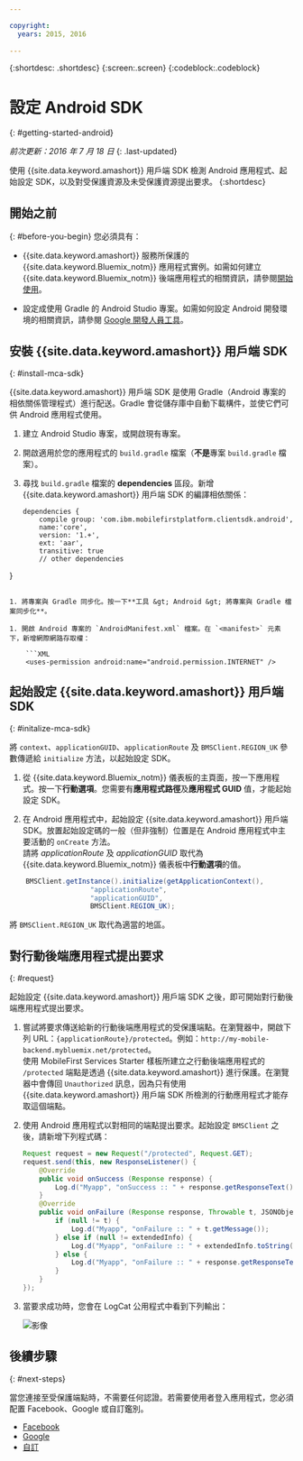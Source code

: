 ```yaml
---

copyright:
  years: 2015, 2016
  
---
```

{:shortdesc: .shortdesc}
{:screen:.screen}
{:codeblock:.codeblock}

# 設定 Android SDK
{: #getting-started-android}

*前次更新：2016 年 7 月 18 日*
{: .last-updated}

使用 {{site.data.keyword.amashort}} 用戶端 SDK 檢測 Android 應用程式、起始設定 SDK，以及對受保護資源及未受保護資源提出要求。
{:shortdesc}

## 開始之前
{: #before-you-begin}
您必須具有：
* {{site.data.keyword.amashort}} 服務所保護的 {{site.data.keyword.Bluemix_notm}} 應用程式實例。如需如何建立 {{site.data.keyword.Bluemix_notm}} 後端應用程式的相關資訊，請參閱[開始使用](index.html)。




* 設定成使用 Gradle 的 Android Studio 專案。如需如何設定 Android 開發環境的相關資訊，請參閱 [Google 開發人員工具](http://developer.android.com/sdk/index.html)。


## 安裝 {{site.data.keyword.amashort}} 用戶端 SDK
{: #install-mca-sdk}

{{site.data.keyword.amashort}} 用戶端 SDK 是使用 Gradle（Android 專案的相依關係管理程式）進行配送。Gradle 會從儲存庫中自動下載構件，並使它們可供 Android 應用程式使用。

1. 建立 Android Studio 專案，或開啟現有專案。

1. 開啟適用於您的應用程式的 `build.gradle` 檔案（**不是**專案 `build.gradle` 檔案）。

1. 尋找 `build.gradle` 檔案的 **dependencies** 區段。新增 {{site.data.keyword.amashort}} 用戶端 SDK 的編譯相依關係：

	```Gradle
	dependencies {
		compile group: 'com.ibm.mobilefirstplatform.clientsdk.android',    
        name:'core',
        version: '1.+',
        ext: 'aar',
        transitive: true
    	// other dependencies  
}
```

1. 將專案與 Gradle 同步化。按一下**工具 &gt; Android &gt; 將專案與 Gradle 檔案同步化**。

1. 開啟 Android 專案的 `AndroidManifest.xml` 檔案。在 `<manifest>` 元素下，新增網際網路存取權：

	```XML
	<uses-permission android:name="android.permission.INTERNET" />
```

## 起始設定 {{site.data.keyword.amashort}} 用戶端 SDK
{: #initalize-mca-sdk}

將 `context`、`applicationGUID`、`applicationRoute` 及 `BMSClient.REGION_UK` 參數傳遞給 `initialize` 方法，以起始設定 SDK。


1. 從 {{site.data.keyword.Bluemix_notm}} 儀表板的主頁面，按一下應用程式。按一下**行動選項**。您需要有**應用程式路徑**及**應用程式 GUID** 值，才能起始設定 SDK。

2. 在 Android 應用程式中，起始設定 {{site.data.keyword.amashort}} 用戶端 SDK。放置起始設定碼的一般（但非強制）位置是在 Android 應用程式中主要活動的 `onCreate` 方法。
<br/>請將 *applicationRoute* 及 *applicationGUID* 取代為 {{site.data.keyword.Bluemix_notm}} 儀表板中**行動選項**的值。

```Java
	BMSClient.getInstance().initialize(getApplicationContext(),
					"applicationRoute",
					"applicationGUID",
					BMSClient.REGION_UK);
```
將 `BMSClient.REGION_UK` 取代為適當的地區。	

## 對行動後端應用程式提出要求
{: #request}

起始設定 {{site.data.keyword.amashort}} 用戶端 SDK 之後，即可開始對行動後端應用程式提出要求。

1. 嘗試將要求傳送給新的行動後端應用程式的受保護端點。在瀏覽器中，開啟下列 URL：`{applicationRoute}/protected`。例如：`http://my-mobile-backend.mybluemix.net/protected`。
<br/>使用 MobileFirst Services Starter 樣板所建立之行動後端應用程式的 `/protected` 端點是透過 {{site.data.keyword.amashort}} 進行保護。在瀏覽器中會傳回 `Unauthorized` 訊息，因為只有使用 {{site.data.keyword.amashort}} 用戶端 SDK 所檢測的行動應用程式才能存取這個端點。

1. 使用 Android 應用程式以對相同的端點提出要求。起始設定 `BMSClient` 之後，請新增下列程式碼：

	```Java
	Request request = new Request("/protected", Request.GET);
	request.send(this, new ResponseListener() {
		@Override
		public void onSuccess (Response response) {
			Log.d("Myapp", "onSuccess :: " + response.getResponseText());
		}
		@Override
		public void onFailure (Response response, Throwable t, JSONObject extendedInfo) {
			if (null != t) {
				Log.d("Myapp", "onFailure :: " + t.getMessage());
			} else if (null != extendedInfo) {
				Log.d("Myapp", "onFailure :: " + extendedInfo.toString());
			} else {
				Log.d("Myapp", "onFailure :: " + response.getResponseText());
			}
		}
	});
	```

1. 當要求成功時，您會在 LogCat 公用程式中看到下列輸出：

	![影像](images/getting-started-android-success.png)

## 後續步驟
{: #next-steps}

當您連接至受保護端點時，不需要任何認證。若需要使用者登入應用程式，您必須配置 Facebook、Google 或自訂鑑別。
* [Facebook](facebook-auth-android.html)
* [Google](google-auth-android.html)
* [自訂](custom-auth-android.html)
